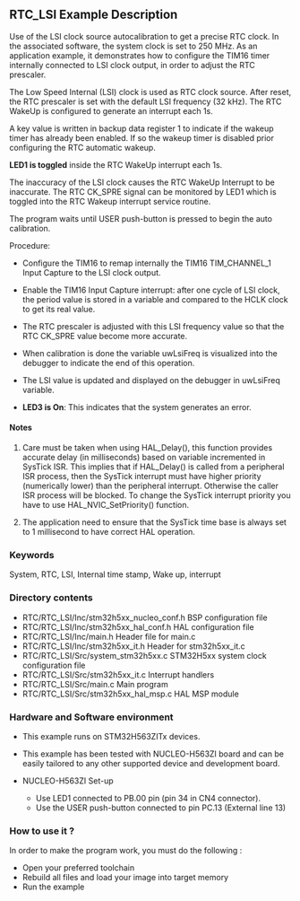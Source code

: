 ## <b>RTC_LSI Example Description</b>

Use of the LSI clock source autocalibration to get a precise RTC clock. 
In the associated software, the system clock is set to 250 MHz.
As an application example, it demonstrates how to configure the TIM16 timer
internally connected to LSI clock output, in order to adjust the RTC prescaler. 

The Low Speed Internal (LSI) clock is used as RTC clock source.
After reset, the RTC prescaler is set with the default LSI frequency (32 kHz). 
The RTC WakeUp is configured to generate an interrupt each 1s.

A key value is written in backup data register 1 to indicate if the wakeup timer has
already been enabled. If so the wakeup timer is disabled prior configuring the RTC 
automatic wakeup.

**LED1 is toggled** inside the RTC WakeUp interrupt each 1s.

The inaccuracy of the LSI clock causes the RTC WakeUp Interrupt to be inaccurate.
The RTC CK_SPRE signal can be monitored by LED1 which is toggled into the RTC 
Wakeup interrupt service routine.

The program waits until USER push-button is pressed to begin the auto calibration.

Procedure:

 - Configure the TIM16 to remap internally the TIM16 TIM_CHANNEL_1
   Input Capture to the LSI clock output.
 - Enable the TIM16 Input Capture interrupt: after one cycle of LSI clock, the
   period value is stored in a variable and compared to the HCLK clock to get
   its real value.
 - The RTC prescaler is adjusted with this LSI frequency value so that the RTC
   CK_SPRE value become more accurate.
 - When calibration is done the variable uwLsiFreq is visualized into the debugger
   to indicate the end of this operation.
 - The LSI value is updated and displayed on the debugger in uwLsiFreq variable.

- **LED3 is On**: This indicates that the system generates an error.

#### <b>Notes</b>

 1. Care must be taken when using HAL_Delay(), this function provides accurate
    delay (in milliseconds) based on variable incremented in SysTick ISR. This
    implies that if HAL_Delay() is called from a peripheral ISR process, then 
    the SysTick interrupt must have higher priority (numerically lower)
    than the peripheral interrupt. Otherwise the caller ISR process will be blocked.
    To change the SysTick interrupt priority you have to use HAL_NVIC_SetPriority() function.

 2. The application need to ensure that the SysTick time base is always set to 1 millisecond
    to have correct HAL operation.

### <b>Keywords</b>

System, RTC, LSI, Internal time stamp, Wake up, interrupt

### <b>Directory contents</b>

  - RTC/RTC_LSI/Inc/stm32h5xx_nucleo_conf.h  BSP configuration file
  - RTC/RTC_LSI/Inc/stm32h5xx_hal_conf.h     HAL configuration file
  - RTC/RTC_LSI/Inc/main.h                   Header file for main.c
  - RTC/RTC_LSI/Inc/stm32h5xx_it.h           Header for stm32h5xx_it.c
  - RTC/RTC_LSI/Src/system_stm32h5xx.c       STM32H5xx system clock configuration file
  - RTC/RTC_LSI/Src/stm32h5xx_it.c           Interrupt handlers
  - RTC/RTC_LSI/Src/main.c                   Main program
  - RTC/RTC_LSI/Src/stm32h5xx_hal_msp.c      HAL MSP module

### <b>Hardware and Software environment</b>

  - This example runs on STM32H563ZITx devices.
    
  - This example has been tested with NUCLEO-H563ZI  board and can be
    easily tailored to any other supported device and development board.

  - NUCLEO-H563ZI Set-up
    - Use LED1 connected to PB.00 pin (pin 34 in CN4 connector).
    - Use the USER push-button connected to pin PC.13 (External line 13)

### <b>How to use it ?</b>

In order to make the program work, you must do the following :

 - Open your preferred toolchain 
 - Rebuild all files and load your image into target memory
 - Run the example

